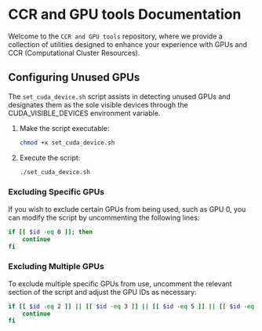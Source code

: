 # CCR and GPU tools  Documentation

Welcome to the `CCR and GPU tools` repository, where we provide a collection of utilities designed to enhance your experience with GPUs and CCR (Computational Cluster Resources).

## Configuring Unused GPUs
The `set_cuda_device.sh` script assists in detecting unused GPUs and designates them as the sole visible devices through the CUDA_VISIBLE_DEVICES environment variable.

1. Make the script executable:
   ```bash
   chmod +x set_cuda_device.sh
   ```
2. Execute the script:
   ```bash
   ./set_cuda_device.sh
   ```

### Excluding Specific GPUs

If you wish to exclude certain GPUs from being used, such as GPU 0, you can modify the script by uncommenting the following lines:

```bash
if [[ $id -eq 0 ]]; then
    continue
fi
```

### Excluding Multiple GPUs

To exclude multiple specific GPUs from use, uncomment the relevant section of the script and adjust the GPU IDs as necessary:

```bash
if [[ $id -eq 2 ]] || [[ $id -eq 3 ]] || [[ $id -eq 5 ]] || [[ $id -eq 6 ]] || [[ $id -eq 7 ]]; then
    continue
fi
```